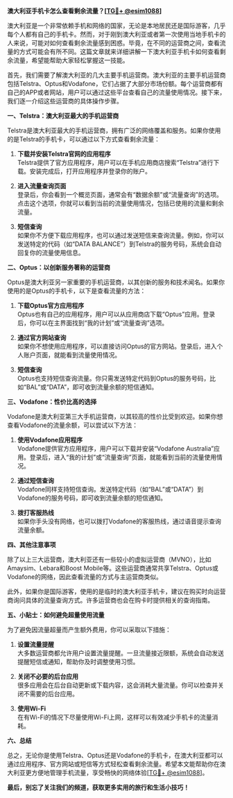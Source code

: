 **澳大利亚手机卡怎么查看剩余流量？[[TG💪+ @esim1088](https://t.me/s/esim1088)]**

澳大利亚是一个非常依赖手机和网络的国家，无论是本地居民还是国际游客，几乎每个人都有自己的手机卡。然而，对于刚到澳大利亚或者第一次使用当地手机卡的人来说，可能对如何查看剩余流量感到困惑。毕竟，在不同的运营商之间，查看流量的方式可能会有所不同。这篇文章就来详细讲解一下澳大利亚手机卡如何查看剩余流量，希望能帮助大家轻松掌握这一技能。

首先，我们需要了解澳大利亚的几大主要手机运营商。澳大利亚的主要手机运营商包括Telstra、Optus和Vodafone，它们占据了大部分市场份额。每个运营商都有自己的APP或者网站，用户可以通过这些平台查看自己的流量使用情况。接下来，我们逐一介绍这些运营商的具体操作步骤。

**一、Telstra：澳大利亚最大的手机运营商**

Telstra是澳大利亚最大的手机运营商，拥有广泛的网络覆盖和服务。如果你使用的是Telstra的手机卡，可以通过以下方式查看剩余流量：

1. **下载并安装Telstra官网的应用程序**  
   Telstra提供了官方应用程序，用户可以在手机应用商店搜索“Telstra”进行下载。安装完成后，打开应用程序并登录你的账户。

2. **进入流量查询页面**  
   登录后，你会看到一个概览页面，通常会有“数据余额”或“流量查询”的选项。点击这个选项，你就可以看到当前的流量使用情况，包括已使用的流量和剩余流量。

3. **短信查询**  
   如果你不方便下载应用程序，也可以通过发送短信来查询流量。例如，你可以发送特定的代码（如“DATA BALANCE”）到Telstra的服务号码，系统会自动回复你的流量使用信息。

**二、Optus：以创新服务著称的运营商**

Optus是澳大利亚另一家重要的手机运营商，以其创新的服务和技术闻名。如果你使用的是Optus的手机卡，以下是查看流量的方法：

1. **下载Optus官方应用程序**  
   Optus也有自己的应用程序，用户可以从应用商店下载“Optus”应用。登录后，你可以在主界面找到“我的计划”或“流量查询”选项。

2. **通过官方网站查询**  
   如果你不想使用应用程序，可以直接访问Optus的官方网站。登录后，进入个人账户页面，就能看到流量使用情况。

3. **短信查询**  
   Optus也支持短信查询流量。你只需发送特定代码到Optus的服务号码，比如“BAL”或“DATA”，即可收到流量余额的短信通知。

**三、Vodafone：性价比高的选择**

Vodafone是澳大利亚第三大手机运营商，以其较高的性价比受到欢迎。如果你想查看Vodafone的流量余额，可以尝试以下方法：

1. **使用Vodafone应用程序**  
   Vodafone提供官方应用程序，用户可以下载并安装“Vodafone Australia”应用。登录后，进入“我的计划”或“流量查询”页面，就能看到当前的流量使用情况。

2. **通过短信查询**  
   Vodafone同样支持短信查询。发送特定代码（如“BAL”或“DATA”）到Vodafone的服务号码，即可收到流量余额的短信通知。

3. **拨打客服热线**  
   如果你手头没有网络，也可以拨打Vodafone的客服热线，通过语音提示查询流量余额。

**四、其他注意事项**

除了以上三大运营商，澳大利亚还有一些较小的虚拟运营商（MVNO），比如Amaysim、Lebara和Boost Mobile等。这些运营商通常共享Telstra、Optus或Vodafone的网络，因此查看流量的方式与主运营商类似。

此外，如果你是国际游客，使用的是临时的澳大利亚手机卡，建议在购买时向运营商询问具体的流量查询方式。许多运营商也会在购卡时提供相关的查询指南。

**五、小贴士：如何避免超量使用流量**

为了避免因流量超量而产生额外费用，你可以采取以下措施：

1. **设置流量提醒**  
   大多数运营商都允许用户设置流量提醒。一旦流量接近限额，系统会自动发送提醒短信或通知，帮助你及时调整使用习惯。

2. **关闭不必要的后台应用**  
   很多应用会在后台自动更新或下载内容，这会消耗大量流量。你可以检查并关闭不需要的后台应用。

3. **使用Wi-Fi**  
   在有Wi-Fi的情况下尽量使用Wi-Fi上网，这样可以有效减少手机卡的流量消耗。

**六、总结**

总之，无论你是使用Telstra、Optus还是Vodafone的手机卡，在澳大利亚都可以通过应用程序、官方网站或短信等方式轻松查看剩余流量。希望本文能帮助你在澳大利亚更方便地管理手机流量，享受畅快的网络体验[[TG💪+ @esim1088](https://t.me/s/esim1088)]。

**最后，别忘了关注我们的频道，获取更多实用的旅行和生活小技巧！**